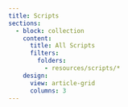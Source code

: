 ```yaml
---
title: Scripts
sections:
  - block: collection
    content:
      title: All Scripts
      filters:
        folders:
          - resources/scripts/*
    design:
      view: article-grid
      columns: 3
---
```

